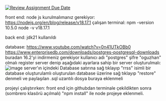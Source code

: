 [![Review Assignment Due Date](https://classroom.github.com/assets/deadline-readme-button-24ddc0f5d75046c5622901739e7c5dd533143b0c8e959d652212380cedb1ea36.svg)](https://classroom.github.com/a/8l0a6UeB)

front end:
node js kurulmalımanız gerekiyor:
https://nodejs.org/en/blog/release/v18.17.1
çalışan terminal:
npm -version
10.5.0                                                                                                                                                                                                                  node -v
v18.17.1

back end:
jdk21 kullanıldı

database:
https://www.youtube.com/watch?v=0n41UTkOBb0
https://www.enterprisedb.com/downloads/postgres-postgresql-downloads buradan 16.2'yi indirmeniz gerekiyor
kullanıcı adı "postgres" şifre "oguzhan" olmalı
register server denip aşağıdaki ayarlara sahip bir server oluşturulmalı:
![image](https://github.com/HU-BBM384-24/bbm384-project-sombrero/assets/91731736/f0fd10e9-2d01-4e7a-a53b-75caf5543550)
server'ın içindeki Database satırına sağ tıklayıp "rrss" isimli bir database oluşturulamlı
oluşturulan database üzerine sağ tıklayıp "restore" denmeli ve paylaşılan .sql uzantılı dosya buraya eklenmeli


projeyi çalıştırırken:
front end için githubdan terminale çekildikten sonra (sombrero klasörü açılmalı) "npm install" ile node projeye eklenmeli. 
